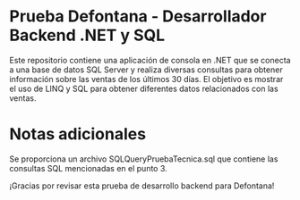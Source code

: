 # Prueba Defontana - Desarrollador Backend .NET y SQL
Este repositorio contiene una aplicación de consola en .NET que se conecta a una base de datos SQL Server y realiza diversas consultas para obtener información sobre las ventas de los últimos 30 días. El objetivo es mostrar el uso de LINQ y SQL para obtener diferentes datos relacionados con las ventas.

# Notas adicionales

Se proporciona un archivo SQLQueryPruebaTecnica.sql que contiene las consultas SQL mencionadas en el punto 3.

¡Gracias por revisar esta prueba de desarrollo backend para Defontana!
